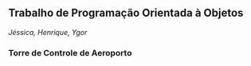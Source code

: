 ## Trabalho de Programação Orientada à Objetos

 _Jéssica, Henrique, Ygor_

### ****Torre de Controle de Aeroporto****
